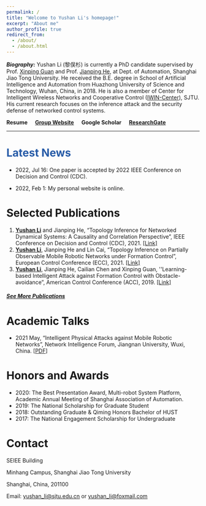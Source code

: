 ```yaml
---
permalink: /
title: "Welcome to Yushan Li's homepage!"
excerpt: "About me"
author_profile: true
redirect_from: 
  - /about/
  - /about.html
---
```

<!-- 
<center><b><i>Welcome to Yushan's hompage!</i></b></center> -->
***Biography:***  Yushan Li (黎俣杉) is currently a PhD candidate  supervised by Prof. [Xinping Guan](https://english.seiee.sjtu.edu.cn/english/detail/708_591.htm) and Prof. [Jianping He](https://iwin-fins.com), at Dept. of Automation, Shanghai Jiao Tong University. He received the B.E. degree in School of Artificial Intelligence and Automation from Huazhong University of Science and Technology, Wuhan, China, in 2018. He is also a member of Center for Intelligent Wireless Networks and Cooperative Control ([IWIN-Center](https://iwin.sjtu.edu.cn)), SJTU. His current research focuses on the inference attack and the security defense of networked control systems. 

**Resume** &nbsp;&nbsp;&nbsp;  [**Group Website**](https://iwin-fins.com/)	&nbsp;&nbsp;&nbsp;   **Google Scholar**	&nbsp;&nbsp;&nbsp;   [**ResearchGate**](https://www.researchgate.net/profile/Yushan-Li-7)

------

# <font color="#275BA7">Latest News</font>

- 2022, Jul 16:  One paper is accepted by 2022 IEEE Conference on Decision and Control (CDC). 

- 2022, Feb 1:  My personal website is online. 



# Selected Publications

1. **<u>Yushan Li</u>** and Jianping He, “Topology Inference for Networked Dynamical Systems: A Causality and Correlation Perspective”, IEEE Conference on Decision and Control (CDC), 2021. [[Link]](https://ieeexplore.ieee.org/document/9682968)
2. **<u>Yushan Li</u>**, Jianping He and Lin Cai, “Topology Inference on Partially Observable Mobile
   Robotic Networks under Formation Control”, European Control Conference (ECC), 2021. [[Link]](https://ieeexplore.ieee.org/document/9655038)
3. **<u>Yushan Li</u>**, Jianping He, Cailian Chen and Xinping Guan, ''Learning-based Intelligent Attack against Formation Control with Obstacle-avoidance”, American Control Conference (ACC), 2019. [[Link]](https://ieeexplore.ieee.org/document/8814377)

#####  	 [See More Publications](https://ysli-edu.github.io/publication-list/)

# Academic Talks

- 2021 May, “Intelligent Physical Attacks against Mobile Robotic Networks”, Network Intelligence Forum, Jiangnan University, Wuxi, China. [[PDF](https://iwin-fins.com/wp-content/uploads/2021/05/talk-intelligent-physical-attacks.pdf)]

# Honors and Awards

- 2020: The Best Presentation Award, Multi-robot System Platform, Academic Annual Meeting
  of Shanghai Association of Automation.
- 2019: The National Scholarship for Graduate Student
- 2018: Outstanding Graduate & Qiming Honors Bachelor of HUST
- 2017: The National Engagement Scholarship for Undergraduate

# Contact 

SEIEE Building

Minhang Campus, Shanghai Jiao Tong University

Shanghai, China, 201100

Email: <u>yushan_li@sjtu.edu.cn</u>   or  <u>yushan_li@foxmail.com</u>


